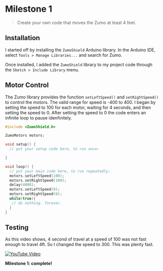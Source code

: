# Milestone 1

> Create your own code that moves the Zumo at least 4 feet.

## Installation

I started off by installing the `ZumoShield` Arduino library. In the Arduino IDE, select `Tools > Manage Libraries...` and search for Zumo. 

Once installed, I added the `ZumoShield` library to my project code through the `Sketch > Include Library` menu.

## Motor Control

The Zumo library provides the function `setLeftSpeed()` and `setRightSpeed()` to control the motors. The valid range for speed is -400 to 400. I began by setting the speed to 100 for each motor, waiting for 4 seconds, and then setting the speed to 0. After setting the speed to 0 the code enters an infinite loop to pause idenfinitely.

```c++
#include <ZumoShield.h>

ZumoMotors motors;

void setup() {
  // put your setup code here, to run once:

}

void loop() {
  // put your main code here, to run repeatedly:
  motors.setLeftSpeed(100);
  motors.setRightSpeed(100);
  delay(4000);
  motors.setLeftSpeed(0);
  motors.setRightSpeed(0);
  while(true){
   // do nothing. forever. 
  }
}
```

## Testing

As this video shows, 4 second of travel at a speed of 100 was not fast enough to travel 4ft. So I changed the speed to 300. This was plenty fast.

[![YouTube Video](https://img.youtube.com/vi/q5z4fuUra2Q/0.jpg)](https://www.youtube.com/embed/q5z4fuUra2Q)

**Milestone 1: complete!**

